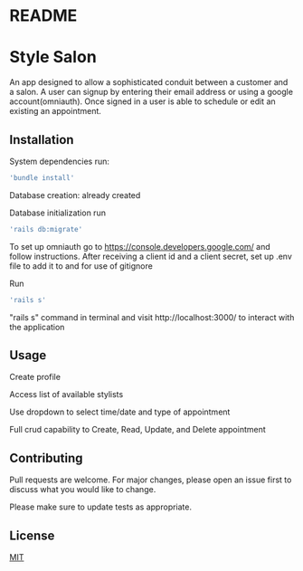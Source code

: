 # README
# Style Salon 


An app designed to allow a sophisticated conduit between a customer and a salon. A user can signup by entering their email address or using a google account(omniauth). Once signed in a user is able to schedule or edit an existing an appointment.


## Installation

System dependencies run:
```bash
'bundle install'
```

Database creation:  already created

Database initialization run 
```bash
'rails db:migrate'
```
To set up omniauth go to https://console.developers.google.com/ and follow instructions. After receiving a client id and a client secret, set up .env file to add it to and for use of gitignore

Run 
```bash
'rails s'
```
"rails s" command in terminal and visit http://localhost:3000/ to interact with the application

## Usage

Create profile

Access list of available stylists

Use dropdown to select time/date and type of appointment 
 
Full crud capability to Create, Read, Update, and Delete appointment

## Contributing
Pull requests are welcome. For major changes, please open an issue first to discuss what you would like to change.

Please make sure to update tests as appropriate.

## License
[MIT](https://choosealicense.com/licenses/mit/)

